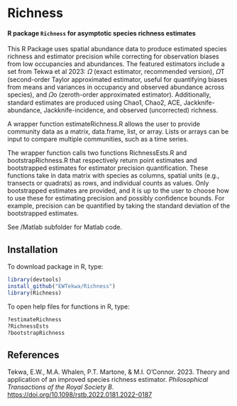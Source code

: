 # Richness
#### R package `Richness` for asymptotic species richness estimates

This R Package uses spatial abundance data to produce estimated species richness and estimator precision while correcting for observation biases from low occupancies and abundances. The featured estimators include a set from Tekwa et al 2023: 𝛺 (exact estimator, recommended version), 𝛺T (second-order Taylor approximated estimator, useful for quantifying biases from means and variances in occupancy and observed abundance across species), and 𝛺o (zeroth-order approximated estimator). Additionally, standard estimates are produced using Chao1, Chao2, ACE, Jackknife-abundance, Jackknife-incidence, and observed (uncorrected) richness.

A wrapper function estimateRichness.R allows the user to provide community data as a matrix, data.frame, list, or array. Lists or arrays can be input to compare multiple communities, such as a time series.

The wrapper function calls two functions RichnessEsts.R and bootstrapRichness.R that respectively return point estimates and bootstrapped estimates for estimator precision quantification. These functions take in data matrix with species as columns, spatial units (e.g., transects or quadrats) as rows, and individual counts as values. Only bootstrapped estimates are provided, and it is up to the user to choose how to use these for estimating precision and possibly confidence bounds. For example, precision can be quantified by taking the standard deviation of the bootstrapped estimates.


See /Matlab subfolder for Matlab code.


## Installation
To download package in R, type:
```r
library(devtools)
install_github("EWTekwa/Richness")
library(Richness)
```

To open help files for functions in R, type:
```r
?estimateRichness
?RichnessEsts
?bootstrapRichness
```

## References

Tekwa, E.W., M.A. Whalen, P.T. Martone, & M.I. O’Connor. 2023. Theory and application of an improved species richness estimator. _Philosophical Transactions of the Royal Society B_. https://doi.org/10.1098/rstb.2022.0181.2022-0187
